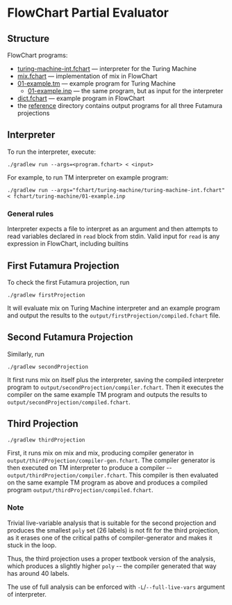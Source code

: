 # FlowChart Partial Evaluator

## Structure 
FlowChart programs:
- [turing-machine-int.fchart](fchart/turing-machine/turing-machine-int.fchart) — interpreter for the Turing Machine
- [mix.fchart](fchart/mix.fchart) — implementation of mix in FlowChart
- [01-example.tm](fchart/turing-machine/01-example.tm) — example program for Turing Machine
  - [01-example.inp](fchart/turing-machine/01-example.inp) — the same program, but as input for the interpreter
- [dict.fchart](fchart/dict.fchart) — example program in FlowChart
- the [reference](fchart/reference) directory contains output programs for all three Futamura projections

## Interpreter 

To run the interpreter, execute:
```
./gradlew run --args=<program.fchart> < <input>
```

For example, to run TM interpreter on example program:
```
./gradlew run --args="fchart/turing-machine/turing-machine-int.fchart" < fchart/turing-machine/01-example.inp
```

### General rules 
Interpreter expects a file to interpret as an argument and then attempts to read variables declared in `read` block
from stdin. Valid input for `read` is any expression in FlowChart, including builtins

## First Futamura Projection

To check the first Futamura projection, run

```
./gradlew firstProjection
```

It will evaluate mix on Turing Machine interpreter and an example program and output the results to the `output/firstProjection/compiled.fchart` file. 

## Second Futamura Projection

Similarly, run 
```
./gradlew secondProjection
```

It first runs mix on itself plus the interpreter, saving the compiled interpreter program to `output/secondProjection/compiler.fchart`.
Then it executes the compiler on the same example TM program and outputs the results to `output/secondProjection/compiled.fchart`.

## Third Projection

```
./gradlew thirdProjection
```

First, it runs mix on mix and mix, producing compiler generator in `output/thirdProjection/compiler-gen.fchart`.
The compiler generator is then executed on TM interpreter to produce a compiler -- `output/thirdProjection/compiler.fchart`. 
This compiler is then evaluated on the same example TM program as above and produces a compiled program `output/thirdProjection/compiled.fchart`.

### Note 

Trivial live-variable analysis that is suitable for the second projection and produces the smallest `poly` set
(26 labels) is not fit for the third projection, 
as it erases one of the critical paths of compiler-generator and makes it stuck in the loop. 

Thus, the third projection uses a proper textbook version of the analysis, which produces a slightly higher `poly` -- 
the compiler generated that way has around 40 labels. 

The use of full analysis can be enforced with `-L`/`--full-live-vars` argument of interpreter. 